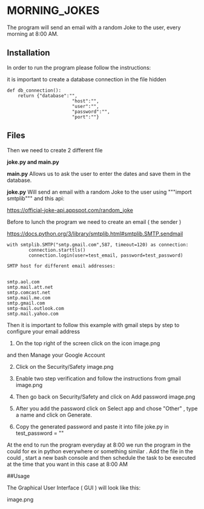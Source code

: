 # MORNING_JOKES

The program will send an email with a random Joke to the user, every morning at 8:00 AM.



## Installation

In order to run the program please follow the instructions:

it is important to create a database connection in the file hidden 

```
def db_connection():
    return {"database":"",
                        "host":"",
                        "user":"",
                        "password":"",
                        "port":""}

```

## Files

Then we need to create 2 different file 

**joke.py and main.py**

**main.py** Allows us to ask the user to enter the dates and save them in the database.

**joke.py** Will send an email with a random Joke to the user using """import smtplib""" and this api:

https://official-joke-api.appspot.com/random_joke

Before to lunch the program we need to create an email ( the sender )

https://docs.python.org/3/library/smtplib.html#smtplib.SMTP.sendmail

``` 
with smtplib.SMTP("smtp.gmail.com",587, timeout=120) as connection:
        connection.starttls()
        connection.login(user=test_email, password=test_password)

SMTP host for different email addresses:


smtp.aol.com
smtp.mail.att.net
smtp.comcast.net
smtp.mail.me.com
smtp.gmail.com
smtp-mail.outlook.com
smtp.mail.yahoo.com    

```
Then it is important to follow this example with gmail steps by step to configure your email address


1. On the top right of the screen click on the icon
image.png

and then Manage your Google Account

2. Click on the Security/Safety
image.png

3. Enable two step verification and follow the instructions from gmail
image.png

4. Then go back on Security/Safety and click on Add password
image.png

5. After you add the password click on Select app and chose "Other" , type a name and click on Generate.


6. Copy the generated password and paste it into fille joke.py in  test_password = ""




At the end to run the program everyday at 8:00 we run the program in the could  for ex in python everywhere or something similar . Add the file in the could , start a new bash console and then schedule the task to be executed at the time that you want in this case at 8:00 AM



##Usage

The Graphical User Interface  ( GUI ) will look like this:

image.png





